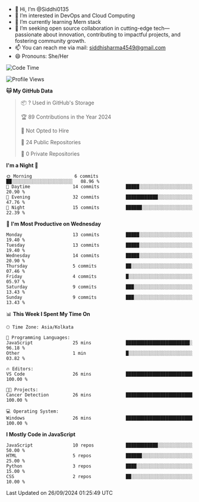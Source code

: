 - 👋 Hi, I’m @Siddhi0135
- 👀 I’m interested in DevOps and Cloud Computing
- 🌱 I’m currently learning Mern stack
- 💞️ I’m seeking open source collaboration in cutting-edge
     tech—passionate about innovation, contributing to impactful projects,
     and fostering community growth.
- 📫 You can reach me via mail: siddhisharma4549@gmail.com
- 😄 Pronouns: She/Her


<!--START_SECTION:waka-->
![Code Time](http://img.shields.io/badge/Code%20Time-15%20hrs%2015%20mins-blue)

![Profile Views](http://img.shields.io/badge/Profile%20Views-0-blue)

**🐱 My GitHub Data** 

> 📦 ? Used in GitHub's Storage 
 > 
> 🏆 89 Contributions in the Year 2024
 > 
> 🚫 Not Opted to Hire
 > 
> 📜 24 Public Repositories 
 > 
> 🔑 0 Private Repositories 
 > 
**I'm a Night 🦉** 

```text
🌞 Morning                6 commits           ██░░░░░░░░░░░░░░░░░░░░░░░   08.96 % 
🌆 Daytime                14 commits          █████░░░░░░░░░░░░░░░░░░░░   20.90 % 
🌃 Evening                32 commits          ████████████░░░░░░░░░░░░░   47.76 % 
🌙 Night                  15 commits          ██████░░░░░░░░░░░░░░░░░░░   22.39 % 
```
📅 **I'm Most Productive on Wednesday** 

```text
Monday                   13 commits          █████░░░░░░░░░░░░░░░░░░░░   19.40 % 
Tuesday                  13 commits          █████░░░░░░░░░░░░░░░░░░░░   19.40 % 
Wednesday                14 commits          █████░░░░░░░░░░░░░░░░░░░░   20.90 % 
Thursday                 5 commits           ██░░░░░░░░░░░░░░░░░░░░░░░   07.46 % 
Friday                   4 commits           █░░░░░░░░░░░░░░░░░░░░░░░░   05.97 % 
Saturday                 9 commits           ███░░░░░░░░░░░░░░░░░░░░░░   13.43 % 
Sunday                   9 commits           ███░░░░░░░░░░░░░░░░░░░░░░   13.43 % 
```


📊 **This Week I Spent My Time On** 

```text
🕑︎ Time Zone: Asia/Kolkata

💬 Programming Languages: 
JavaScript               25 mins             ████████████████████████░   96.18 % 
Other                    1 min               █░░░░░░░░░░░░░░░░░░░░░░░░   03.82 % 

🔥 Editors: 
VS Code                  26 mins             █████████████████████████   100.00 % 

🐱‍💻 Projects: 
Cancer Detection         26 mins             █████████████████████████   100.00 % 

💻 Operating System: 
Windows                  26 mins             █████████████████████████   100.00 % 
```

**I Mostly Code in JavaScript** 

```text
JavaScript               10 repos            ████████████░░░░░░░░░░░░░   50.00 % 
HTML                     5 repos             ██████░░░░░░░░░░░░░░░░░░░   25.00 % 
Python                   3 repos             ████░░░░░░░░░░░░░░░░░░░░░   15.00 % 
CSS                      2 repos             ██░░░░░░░░░░░░░░░░░░░░░░░   10.00 % 
```




 Last Updated on 26/09/2024 01:25:49 UTC
<!--END_SECTION:waka-->

<!---
Siddhi0135/Siddhi0135 is a ✨ special ✨ repository because its `README.md` (this file) appears on your GitHub profile.
You can click the Preview link to take a look at your changes.
--->
